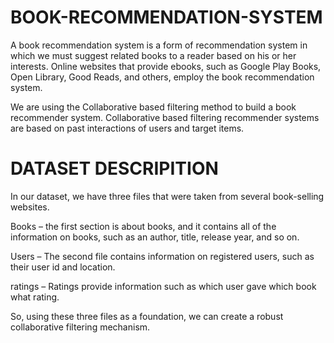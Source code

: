 # BOOK-RECOMMENDATION-SYSTEM
A book recommendation system is a form of recommendation system in which we must suggest related books to a reader based on his or her interests. Online websites that provide ebooks, such as Google Play Books, Open Library, Good Reads, and others, employ the book recommendation system.

We are using the Collaborative based filtering method to build a book recommender system. Collaborative based filtering recommender systems are based on past interactions of users and target items.

# DATASET DESCRIPITION
In our dataset, we have three files that were taken from several book-selling websites.

Books – the first section is about books, and it contains all of the information on books, such as an author, title, release year, and so on.

Users – The second file contains information on registered users, such as their user id and location.

ratings – Ratings provide information such as which user gave which book what rating.

So, using these three files as a foundation, we can create a robust collaborative filtering mechanism.
